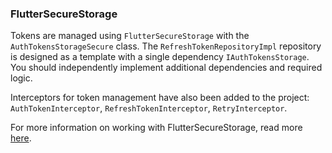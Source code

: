 ### FlutterSecureStorage

Tokens are managed using `FlutterSecureStorage` with the `AuthTokensStorageSecure` class.
The `RefreshTokenRepositoryImpl` repository is designed as a template with a single dependency `IAuthTokensStorage`.
You should independently implement additional dependencies and required logic.

Interceptors for token management have also been added to the project: `AuthTokenInterceptor`, `RefreshTokenInterceptor`,
`RetryInterceptor`.

For more information on working with FlutterSecureStorage, read more [here](https://pub.dev/packages/flutter_secure_storage).
